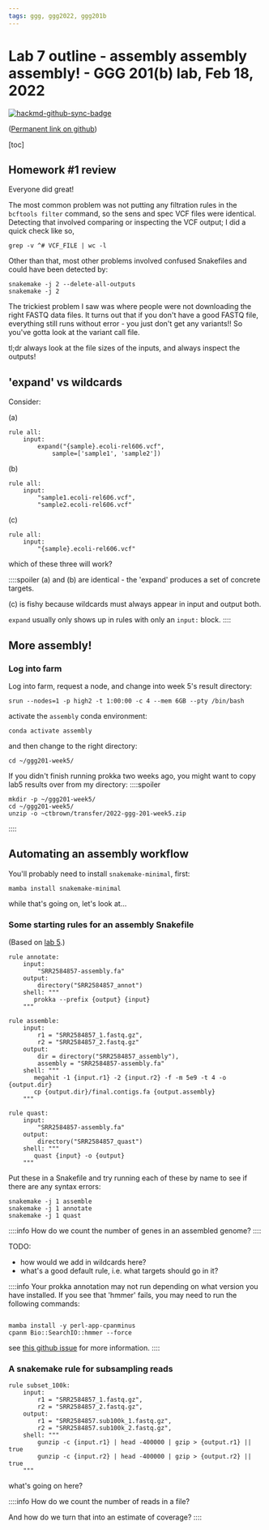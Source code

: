 ```yaml
---
tags: ggg, ggg2022, ggg201b
---
```


# Lab 7 outline - assembly assembly assembly! - GGG 201(b) lab, Feb 18, 2022

[![hackmd-github-sync-badge](https://hackmd.io/dbArj9feSCunshiY6W1sDQ/badge)](https://hackmd.io/dbArj9feSCunshiY6W1sDQ)

([Permanent link on github](https://github.com/ngs-docs/2022-GGG201b-lab/blob/main/lab-7.md))

[toc]

## Homework #1 review

Everyone did great!

The most common problem was not putting any filtration rules in the `bcftools filter` command, so the sens and spec VCF files were identical. Detecting that involved comparing or inspecting the VCF output; I did a quick check like so,
```
grep -v ^# VCF_FILE | wc -l
```

Other than that, most other problems involved confused Snakefiles and could have been detected by:
```
snakemake -j 2 --delete-all-outputs
snakemake -j 2
```

The trickiest problem I saw was where people were not downloading the right FASTQ data files. It turns out that if you don't have a good FASTQ file, everything still runs without error - you just don't get any variants!! So you've gotta look at the variant call file.

tl;dr always look at the file sizes of the inputs, and always inspect the outputs!

## 'expand' vs wildcards

Consider:

(a)
```
rule all:
    input:
        expand("{sample}.ecoli-rel606.vcf",
            sample=['sample1', 'sample2'])
```

(b)
```
rule all:
    input:
        "sample1.ecoli-rel606.vcf",
        "sample2.ecoli-rel606.vcf"
```

(c)
```
rule all:
    input:
        "{sample}.ecoli-rel606.vcf"
```

which of these three will work?

::::spoiler
(a) and (b) are identical - the 'expand' produces a set of concrete targets.

(c) is fishy because wildcards must always appear in input and output both.

`expand` usually only shows up in rules with only an `input:` block.
::::

## More assembly!

### Log into farm

Log into farm, request a node, and change into week 5's result directory:
```
srun --nodes=1 -p high2 -t 1:00:00 -c 4 --mem 6GB --pty /bin/bash
```
activate the `assembly` conda environment:
```
conda activate assembly
```
and then change to the right directory:
```
cd ~/ggg201-week5/
```

If you didn't finish running prokka two weeks ago, you might want to copy lab5 results over from my directory:
::::spoiler
```
mkdir -p ~/ggg201-week5/
cd ~/ggg201-week5/
unzip -o ~ctbrown/transfer/2022-ggg-201-week5.zip
```
::::

## Automating an assembly workflow

You'll probably need to install `snakemake-minimal`, first:
```
mamba install snakemake-minimal
```

while that's going on, let's look at...

### Some starting rules for an assembly Snakefile

(Based on [lab 5](https://hackmd.io/hZg5K9aTTmOlzgJV1HUqqg?view).)

```
rule annotate:
    input:
        "SRR2584857-assembly.fa"
    output:
        directory("SRR2584857_annot")
    shell: """                                                                
       prokka --prefix {output} {input}                                       
    """

rule assemble:
    input:
        r1 = "SRR2584857_1.fastq.gz",
        r2 = "SRR2584857_2.fastq.gz"
    output:
        dir = directory("SRR2584857_assembly"),
        assembly = "SRR2584857-assembly.fa"
    shell: """                                                                
       megahit -1 {input.r1} -2 {input.r2} -f -m 5e9 -t 4 -o {output.dir}     
       cp {output.dir}/final.contigs.fa {output.assembly}                     
    """

rule quast:
    input:
        "SRR2584857-assembly.fa"
    output:
        directory("SRR2584857_quast")
    shell: """                                                                
       quast {input} -o {output}                                              
    """
```

Put these in a Snakefile and try running each of these by name to see if there are any syntax errors:
```
snakemake -j 1 assemble
snakemake -j 1 annotate
snakemake -j 1 quast
```

::::info
How do we count the number of genes in an assembled genome?
::::

TODO:
* how would we add in wildcards here?
* what's a good default rule, i.e. what targets should go in it?


::::info
Your prokka annotation may not run depending on what version you have installed. If you see that 'hmmer' fails, you may need to run the following commands:
```

mamba install -y perl-app-cpanminus
cpanm Bio::SearchIO::hmmer --force
```
see [this github issue](https://github.com/tseemann/prokka/issues/528#issuecomment-1035198733) for more information.
::::

### A snakemake rule for subsampling reads

```
rule subset_100k:
    input:
        r1 = "SRR2584857_1.fastq.gz",
        r2 = "SRR2584857_2.fastq.gz",
    output:
        r1 = "SRR2584857.sub100k_1.fastq.gz",
        r2 = "SRR2584857.sub100k_2.fastq.gz",
    shell: """                                                                
        gunzip -c {input.r1} | head -400000 | gzip > {output.r1} || true      
        gunzip -c {input.r2} | head -400000 | gzip > {output.r2} || true      
    """
```

what's going on here?

::::info
How do we count the number of reads in a file?

And how do we turn that into an estimate of coverage?
::::
